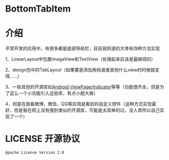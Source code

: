 # BottomTabItem

# 介绍
平常开发的应用中，有很多都是底部导航栏，目前我知道的大体有四种方法实现

1、LinearLayout中包裹ImageView和TextView（处理起来应该是最麻烦的）

2、design包中的TabLayout（如果要是添加角标或者其他什么view的时候就变得……）

3、一些其他的开源库如[Android-ViewPagerIndicator](https://github.com/JakeWharton/ViewPagerIndicator)等等（功能很齐全，但是为了这么一个小功能引入这些库，有点小题大做）

4、则是在我看微博，微信，QQ等应用是看到的自定义控件（这种方式实现最好，但是我在网上没有搜到类似的开源库，可能是太简单的过，没人弄所以自己实现了一个）



# LICENSE 开源协议

    Apache License Version 2.0

